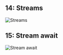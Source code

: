## 14: Streams 
![Streams](https://github.com/DANNYLOOL/U2-T11-_Complemento_Flutter/assets/118220814/49883ed3-7202-4ece-9f0e-5d7039aa2163)

## 15: Stream await
![Stream await](https://github.com/DANNYLOOL/U2-T11-_Complemento_Flutter/assets/118220814/c35cd4a0-9bd2-48e6-8637-f3e829052d26)
